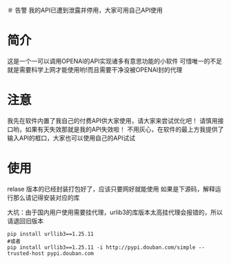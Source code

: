 ＃ 告警
我的API已遭到泄露并停用，大家可用自己API使用
# 简介
这是一个一可以调用OPENAI的API实现诸多有意思功能的小软件
可惜唯一的不足就是需要科学上网才能使用哟!而且需要干净没被OPENAI封的代理
# 注意
我先在软件内置了我自己的付费API供大家使用，请大家来尝试优化吧！
请慎用接口哟，如果有天失效那就是我的API失效啦！
不用灰心，在软件的最上方我提供了输入API的框口，大家也可以使用自己的API试试
# 使用
relase 版本的已经封装打包好了，应该只要网好就能使用
如果是下源码，解释运行那么请记得安装对应的库

大坑：由于国内用户使用需要挂代理，urlib3的库版本太高挂代理会报错的，所以请退回旧版本
```
pip install urllib3==1.25.11
#或者
pip install urllib3==1.25.11 -i http://pypi.douban.com/simple --trusted-host pypi.douban.com
```